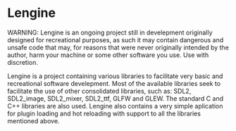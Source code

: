 # Lengine
WARNING: Lengine is an ongoing project still in develepment originally designed for recreational purposes, as such it may contain dangerous and unsafe code that may, for reasons that were never originally intended by the author, harm your machine or some other software you use. Use with discretion.


Lengine is a project containing various libraries to facilitate very basic and recreational software develepment.
Most of the available libraries seek to facilitate the use of other consolidated libraries, such as: SDL2, SDL2_image, SDL2_mixer, SDL2_ttf, GLFW and GLEW.
The standard C and C++ libraries are also used.
Lengine also contains a very simple aplication for plugin loading and hot reloading with support to all the libraries mentioned above.
